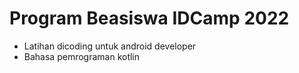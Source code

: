 # Program Beasiswa IDCamp 2022

- Latihan dicoding untuk android developer
- Bahasa pemrograman kotlin
